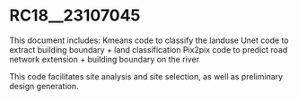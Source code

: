 # RC18__23107045
This document includes:
      Kmeans code to classify the landuse
      Unet code to extract building boundary + land classification
      Pix2pix code to predict road network extension + building boundary on the river
      
This code facilitates site analysis and site selection, as well as preliminary design generation.
    
